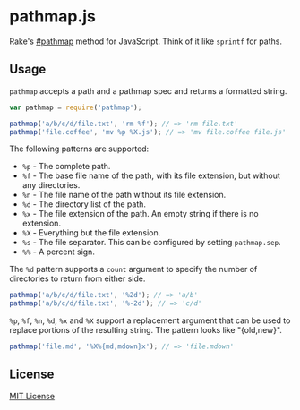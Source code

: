 # pathmap.js

Rake's [#pathmap](http://rake.rubyforge.org/classes/String.html#M000017) method
for JavaScript. Think of it like `sprintf` for paths.

## Usage

`pathmap` accepts a path and a pathmap spec and returns a formatted string.

``` js
var pathmap = require('pathmap');

pathmap('a/b/c/d/file.txt', 'rm %f'); // => 'rm file.txt'
pathmap('file.coffee', 'mv %p %X.js'); // => 'mv file.coffee file.js'
```

The following patterns are supported:

- `%p` - The complete path.
- `%f` - The base file name of the path, with its file extension, but without any directories.
- `%n` - The file name of the path without its file extension.
- `%d` - The directory list of the path.
- `%x` - The file extension of the path. An empty string if there is no extension.
- `%X` - Everything but the file extension.
- `%s` - The file separator. This can be configured by setting `pathmap.sep`.
- `%%` - A percent sign.

The `%d` pattern supports a `count` argument to specify the number of directories to return from either side.

``` js
pathmap('a/b/c/d/file.txt', '%2d'); // => 'a/b'
pathmap('a/b/c/d/file.txt', '%-2d'); // => 'c/d'
```

`%p`, `%f`, `%n`, `%d`, `%x` and `%X` support a replacement argument that can be used to replace portions of the resulting string. The pattern looks like "{old,new}".

``` js
pathmap('file.md', '%X%{md,mdown}x'); // => 'file.mdown'
```

## License

[MIT License][LICENSE]

[LICENSE]: https://github.com/jeremyruppel/pathmap/blob/master/LICENSE
